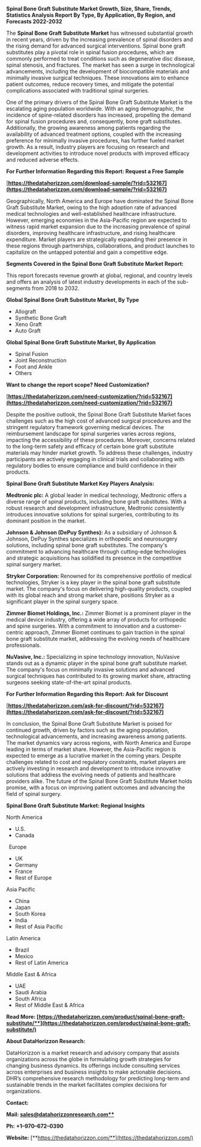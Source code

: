 ﻿**Spinal Bone Graft Substitute Market Growth, Size, Share, Trends, Statistics Analysis Report By Type, By Application, By Region, and Forecasts 2022-2032** 

The **Spinal Bone Graft Substitute Market** has witnessed substantial growth in recent years, driven by the increasing prevalence of spinal disorders and the rising demand for advanced surgical interventions. Spinal bone graft substitutes play a pivotal role in spinal fusion procedures, which are commonly performed to treat conditions such as degenerative disc disease, spinal stenosis, and fractures. The market has seen a surge in technological advancements, including the development of biocompatible materials and minimally invasive surgical techniques. These innovations aim to enhance patient outcomes, reduce recovery times, and mitigate the potential complications associated with traditional spinal surgeries.

One of the primary drivers of the Spinal Bone Graft Substitute Market is the escalating aging population worldwide. With an aging demographic, the incidence of spine-related disorders has increased, propelling the demand for spinal fusion procedures and, consequently, bone graft substitutes. Additionally, the growing awareness among patients regarding the availability of advanced treatment options, coupled with the increasing preference for minimally invasive procedures, has further fueled market growth. As a result, industry players are focusing on research and development activities to introduce novel products with improved efficacy and reduced adverse effects.

**For Further Information Regarding this Report: Request a Free Sample**	

[**https://thedatahorizzon.com/download-sample/?rid=532167](https://thedatahorizzon.com/download-sample/?rid=532167)** 

Geographically, North America and Europe have dominated the Spinal Bone Graft Substitute Market, owing to the high adoption rate of advanced medical technologies and well-established healthcare infrastructure. However, emerging economies in the Asia-Pacific region are expected to witness rapid market expansion due to the increasing prevalence of spinal disorders, improving healthcare infrastructure, and rising healthcare expenditure. Market players are strategically expanding their presence in these regions through partnerships, collaborations, and product launches to capitalize on the untapped potential and gain a competitive edge.

**Segments Covered in the Spinal Bone Graft Substitute Market Report:**

This report forecasts revenue growth at global, regional, and country levels and offers an analysis of latest industry developments in each of the sub-segments from 2018 to 2032.

**Global Spinal Bone Graft Substitute Market, By Type**

- Allograft
- Synthetic Bone Graft
- Xeno Graft
- Auto Graft

**Global Spinal Bone Graft Substitute Market, By Application**

- Spinal Fusion
- Joint Reconstruction
- Foot and Ankle
- Others

**Want to change the report scope? Need Customization?**

[**https://thedatahorizzon.com/need-customization/?rid=532167](https://thedatahorizzon.com/need-customization/?rid=532167)** 

Despite the positive outlook, the Spinal Bone Graft Substitute Market faces challenges such as the high cost of advanced surgical procedures and the stringent regulatory framework governing medical devices. The reimbursement landscape for spinal surgeries varies across regions, impacting the accessibility of these procedures. Moreover, concerns related to the long-term safety and efficacy of certain bone graft substitute materials may hinder market growth. To address these challenges, industry participants are actively engaging in clinical trials and collaborating with regulatory bodies to ensure compliance and build confidence in their products.

**Spinal Bone Graft Substitute Market Key Players Analysis:**


**Medtronic plc:** A global leader in medical technology, Medtronic offers a diverse range of spinal products, including bone graft substitutes. With a robust research and development infrastructure, Medtronic consistently introduces innovative solutions for spinal surgeries, contributing to its dominant position in the market.

**Johnson & Johnson (DePuy Synthes):** As a subsidiary of Johnson & Johnson, DePuy Synthes specializes in orthopedic and neurosurgery solutions, including spinal bone graft substitutes. The company's commitment to advancing healthcare through cutting-edge technologies and strategic acquisitions has solidified its presence in the competitive spinal surgery market.

**Stryker Corporation:** Renowned for its comprehensive portfolio of medical technologies, Stryker is a key player in the spinal bone graft substitute market. The company's focus on delivering high-quality products, coupled with its global reach and strong market share, positions Stryker as a significant player in the spinal surgery space.

**Zimmer Biomet Holdings, Inc.:** Zimmer Biomet is a prominent player in the medical device industry, offering a wide array of products for orthopedic and spine surgeries. With a commitment to innovation and a customer-centric approach, Zimmer Biomet continues to gain traction in the spinal bone graft substitute market, addressing the evolving needs of healthcare professionals.

**NuVasive, Inc.:** Specializing in spine technology innovation, NuVasive stands out as a dynamic player in the spinal bone graft substitute market. The company's focus on minimally invasive solutions and advanced surgical techniques has contributed to its growing market share, attracting surgeons seeking state-of-the-art spinal products.

**For Further Information Regarding this Report: Ask for Discount**	

[**https://thedatahorizzon.com/ask-for-discount/?rid=532167](https://thedatahorizzon.com/ask-for-discount/?rid=532167)** 

In conclusion, the Spinal Bone Graft Substitute Market is poised for continued growth, driven by factors such as the aging population, technological advancements, and increasing awareness among patients. The market dynamics vary across regions, with North America and Europe leading in terms of market share. However, the Asia-Pacific region is expected to emerge as a lucrative market in the coming years. Despite challenges related to cost and regulatory constraints, market players are actively investing in research and development to introduce innovative solutions that address the evolving needs of patients and healthcare providers alike. The future of the Spinal Bone Graft Substitute Market holds promise, with a focus on improving patient outcomes and advancing the field of spinal surgery.

**Spinal Bone Graft Substitute Market: Regional Insights**

North America

- U.S.
- Canada

` `Europe

- UK
- Germany
- France
- Rest of Europe

Asia Pacific

- China
- Japan
- South Korea
- India
- Rest of Asia Pacific

Latin America

- Brazil
- Mexico
- Rest of Latin America

Middle East & Africa

- UAE
- Saudi Arabia
- South Africa
- Rest of Middle East & Africa

**Read More: [https://thedatahorizzon.com/product/spinal-bone-graft-substitute/**](https://thedatahorizzon.com/product/spinal-bone-graft-substitute/)** 

**About DataHorizzon Research:**

DataHorizzon is a market research and advisory company that assists organizations across the globe in formulating growth strategies for changing business dynamics. Its offerings include consulting services across enterprises and business insights to make actionable decisions. DHR’s comprehensive research methodology for predicting long-term and sustainable trends in the market facilitates complex decisions for organizations.

**Contact:**

**Mail: [sales@datahorizzonresearch.com**](mailto:sales@datahorizzonresearch.com)**

**Ph:** **+1–970–672–0390**

**Website:** [**https://thedatahorizzon.com/**](https://thedatahorizzon.com/)

